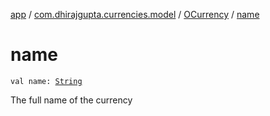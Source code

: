 [app](../../index.md) / [com.dhirajgupta.currencies.model](../index.md) / [OCurrency](index.md) / [name](./name.md)

# name

`val name: `[`String`](https://kotlinlang.org/api/latest/jvm/stdlib/kotlin/-string/index.html)

The full name of the currency

